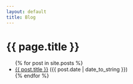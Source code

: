 ```yaml
---
layout: default
title: Blog
---
```


<h1>{{ page.title }}</h1>

<ul>
  {% for post in site.posts %}
    <li><a href="{{ post.url }}">{{ post.title }}</a> ({{ post.date | date_to_string }})</li>
  {% endfor %}
</ul>